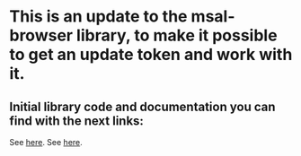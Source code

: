 # This is an update to the msal-browser library, to make it possible to get an update token and work with it.

## Initial library code and documentation you can find with the next links:

See [here](https://www.npmjs.com/package/@azure/msal-browser).
See [here](https://learn.microsoft.com/en-us/azure/active-directory/develop/tutorial-v2-javascript-spa).
